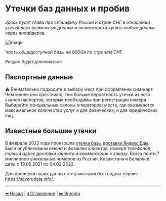 # Утечки баз данных и пробив

*Здесь будет глава про специфику России и стран СНГ в отношении утечки всех возможных данных и возможности купить 
любые данные через инсайдеров.*

![image](https://user-images.githubusercontent.com/31013580/148645741-47de48bc-af8c-45db-bf1c-3e7004f4ff95.png)

*Часть общедоступной базы на 600Gb по странам СНГ.*

*Раздел будет дополняться*

## Паспортные данные

⚠️ Внимательно подходите к выбору мест при оформлении сим-карт. Чем менее оно престижно, тем больше
вероятность утечки из него сканов паспортов, которые необходимы при регистрации номера. Выбирайте официальные
салоны операторов; места, где оказывается максимальное количество услуг и для физических, и для юридических лиц.

## Известные большие утечки

В феврале 2022 года произошла [утечка базы доставки Яндекс.Еды](https://habr.com/ru/news/t/654039/).
Были опубликованы _имена и фамилии клиентов, номера телефонов_,
_полный адрес доставки клиента и комментарии к заказу_.
Всего почти 7 миллионов уникальных номеров из России, Казахстана и Беларуси, даты с 19.06.2021 по 04.02.2022.

Для проверки своих данных энтузиастами был поднят сервис https://saverudata.info/.

---

[⬅️ Назад](./password.md) | [⏫ Оглавление](../README.md) | [➡️ Вперёд](./breach-detection.md)

